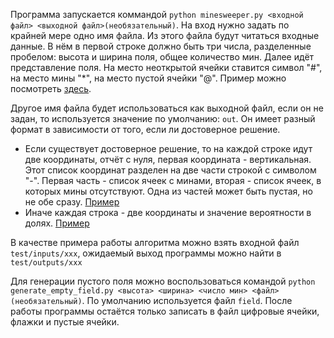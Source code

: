 Программа запускается коммандой `python minesweeper.py <входной файл> <выходной файл>(необязательный)`.
На вход нужно задать по крайней мере одно имя файла. Из этого файла будут читаться входные данные.
В нём в первой строке должно быть три числа, разделенные пробелом: высота и ширина поля, общее количество мин.
Далее идёт представление поля. На место неоткрытой ячейки ставится символ "#", на место мины "*", на место пустой ячейки "@". Пример можно посмотреть [здесь](../test/inputs/005).

Другое имя файла будет использоваться как выходной файл, если он не задан, то используется значение по умолчанию: `out`. Он имеет 
разный формат в зависимости от того, если ли достоверное решение. 
* Если существует достоверное решение, то на каждой строке идут две координаты, отчёт с нуля, первая координата - вертикальная. Этот список координат разделен на две части строкой с символом "-".
Первая часть - список ячеек с минами, вторая - список ячеек, в которых мины отсутствуют. Одна из частей может быть пустая, но не обе сразу. [Пример](../test/outputs/005)
* Иначе каждая строка - две координаты и значение вероятности в долях. [Пример](../test/outputs/001)

В качестве примера работы алгоритма можно взять входной файл `test/inputs/xxx`, ожидаемый выход программы можно найти в `test/outputs/xxx`

Для генерации пустого поля можно воспользоваться командой `python generate_empty_field.py <высота> <ширина> <число мин> <файл>(необязательный)`.
По умолчанию используется файл `field`. После работы программы остаётся только записать в файл цифровые ячейки, флажки и пустые ячейки.
